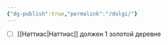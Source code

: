 ```yaml
---
{"dg-publish":true,"permalink":"/dolgi/"}
---
```


- [ ] [[Наттиас\|Наттиас]] должен 1 золотой деревне